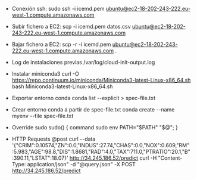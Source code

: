 
- Conexión ssh: 
	sudo ssh -i icemd.pem ubuntu@ec2-18-202-243-222.eu-west-1.compute.amazonaws.com

- Subir fichero a EC2: 
	scp -i icemd.pem datos.csv ubuntu@ec2-18-202-243-222.eu-west-1.compute.amazonaws.com
 
- Bajar fichero a EC2:
	scp -r -i icemd.pem ubuntu@ec2-18-202-243-222.eu-west-1.compute.amazonaws.com . 

- Log de instalaciones previas
	 /var/log/cloud-init-output.log 

- Instalar miniconda3
	curl -O https://repo.continuum.io/miniconda/Miniconda3-latest-Linux-x86_64.sh
	bash Miniconda3-latest-Linux-x86_64.sh

- Exportar entorno conda 
	conda list --explicit > spec-file.txt

- Crear entorno conda a partir de spec-file.txt
	conda create --name myenv --file spec-file.txt

- Override sudo
	sudo() { command sudo env PATH="$PATH" "$@"; }

- HTTP Requests 
	@post
	curl --data '{"CRIM":0.10574,"ZN":0.0,"INDUS":27.74,"CHAS":0.0,"NOX":0.609,"RM":5.983,"AGE":98.8,"DIS":1.8681,"RAD":4.0,"TAX":711.0,"PTRATIO":20.1,"B":390.11,"LSTAT":18.07}' http://34.245.186.52/predict
	curl -H "Content-Type: application/json" -d "@query.json" -X POST http://34.245.186.52/predict

